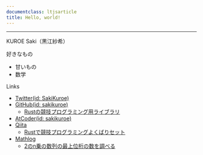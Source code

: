 ```yaml
---
documentclass: ltjsarticle
title: Hello, world!
---
```


<link href="styles/style.css" rel="stylesheet"></link>

---

KUROE Saki（黒江紗希）

好きなもの 

- 甘いもの
- 数学

Links

- [Twitter(id: SakiKuroe)](https://twitter.com/SakiKuroe)
- [GitHub(id: sakikuroe)](https://github.com/sakikuroe)
    - [Rustの競技プログラミング用ライブラリ](https://github.com/sakikuroe/algorithms-and-data-structures-rs)
- [AtCoder(id: sakikuroe)](https://atcoder.jp/users/sakikuroe)
- [Qiita](https://qiita.com/SakiKuroe)
    - [Rustで競技プログラミングよくばりセット](https://qiita.com/SakiKuroe/items/152a3c117a68d95faa0b)
- [Mathlog](https://mathlog.info/users/2763/articles)
    - [2のn乗の数列の最上位桁の数を調べる](https://mathlog.info/articles/3435)